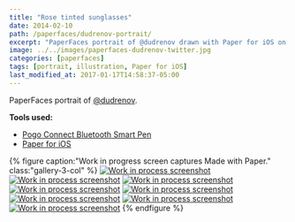 ```yaml
---
title: "Rose tinted sunglasses"
date: 2014-02-10
path: /paperfaces/dudrenov-portrait/
excerpt: "PaperFaces portrait of @dudrenov drawn with Paper for iOS on an iPad."
image: ../../images/paperfaces-dudrenov-twitter.jpg
categories: [paperfaces]
tags: [portrait, illustration, Paper for iOS]
last_modified_at: 2017-01-17T14:58:37-05:00
---
```


PaperFaces portrait of [@dudrenov](https://twitter.com/dudrenov).

**Tools used:**

- [Pogo Connect Bluetooth Smart Pen](https://www.amazon.com/gp/product/B009K448L4/ref=as_li_ss_tl?ie=UTF8&camp=1789&creative=390957&creativeASIN=B009K448L4&linkCode=as2&tag=mademist-20)
- [Paper for iOS](https://paper.bywetransfer.com/)

{% figure caption:"Work in progress screen captures Made with Paper." class:"gallery-3-col" %}
[![Work in process screenshot](../../images/paperfaces-dudrenov-process-1-600.jpg)](../../images/paperfaces-dudrenov-process-1-lg.jpg)
[![Work in process screenshot](../../images/paperfaces-dudrenov-process-2-600.jpg)](../../images/paperfaces-dudrenov-process-2-lg.jpg)
[![Work in process screenshot](../../images/paperfaces-dudrenov-process-3-600.jpg)](../../images/paperfaces-dudrenov-process-3-lg.jpg)
[![Work in process screenshot](../../images/paperfaces-dudrenov-process-4-600.jpg)](../../images/paperfaces-dudrenov-process-4-lg.jpg)
[![Work in process screenshot](../../images/paperfaces-dudrenov-process-5-600.jpg)](../../images/paperfaces-dudrenov-process-5-lg.jpg)
[![Work in process screenshot](../../images/paperfaces-dudrenov-process-6-600.jpg)](../../images/paperfaces-dudrenov-process-6-lg.jpg)
[![Work in process screenshot](../../images/paperfaces-dudrenov-process-7-600.jpg)](../../images/paperfaces-dudrenov-process-7-lg.jpg)
[![Work in process screenshot](../../images/paperfaces-dudrenov-process-8-600.jpg)](../../images/paperfaces-dudrenov-process-8-lg.jpg)
{% endfigure %}
